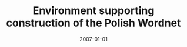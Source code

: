---
# Documentation: https://wowchemy.com/docs/managing-content/

title: Environment supporting construction of the Polish Wordnet
subtitle: ''
summary: ''
authors:
- piasecki
- Paweł Koczan
tags: []
categories: []
date: '2007-01-01'
lastmod: 2022-10-07T05:09:47Z
featured: false
draft: false

# Featured image
# To use, add an image named `featured.jpg/png` to your page's folder.
# Focal points: Smart, Center, TopLeft, Top, TopRight, Left, Right, BottomLeft, Bottom, BottomRight.
image:
  caption: ''
  focal_point: ''
  preview_only: false

# Projects (optional).
#   Associate this post with one or more of your projects.
#   Simply enter your project's folder or file name without extension.
#   E.g. `projects = ["internal-project"]` references `content/project/deep-learning/index.md`.
#   Otherwise, set `projects = []`.
projects: []
publishDate: '2022-10-07T05:09:46.199294Z'
publication_types:
- '1'
abstract: ''
publication: '*Human language technologies as a challenge for computer science and
  linguistics. 3rd Language & Technology Conference. Proceedings, Poznań, Poland,
  October 5-7, 2007*'
---